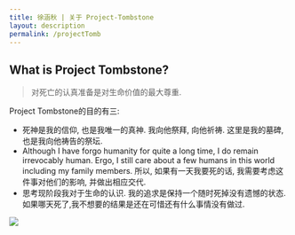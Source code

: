 ```yaml
---
title: 徐涵秋 | 关于 Project-Tombstone
layout: description
permalink: /projectTomb
---
```


## What is Project Tombstone? 


> 对死亡的认真准备是对生命价值的最大尊重. 

Project Tombstone的目的有三: 

- 死神是我的信仰, 也是我唯一的真神. 我向他祭拜, 向他祈祷. 这里是我的墓碑, 也是我向他祷告的祭坛. 
- Although I have forgo humanity for quite a long time, I do remain irrevocably human. Ergo, I still care about a few humans in this world including my family members. 所以, 如果有一天我要死的话, 我需要考虑这件事对他们的影响, 并做出相应交代. 
- 思考现阶段我对于生命的认识. 我的追求是保持一个随时死掉没有遗憾的状态. 如果哪天死了,我不想要的结果是还在可惜还有什么事情没有做过. 





![](https://lh3.googleusercontent.com/pw/AL9nZEXyNfzYc7JlHmfxRFqQRJZBAE11ESdpwaSsyxUigi8XSzoJUE70mxdbstkDl_Qt2DaVEgB3W5WFDu17sOgk3DPnDmu6_LWIOssK1wLYikG-TGI8_nDNKaZcRJQKwWEhdQYyNWURxNDm2PQ70XcniGzj=w531-h1024-no?authuser=0)